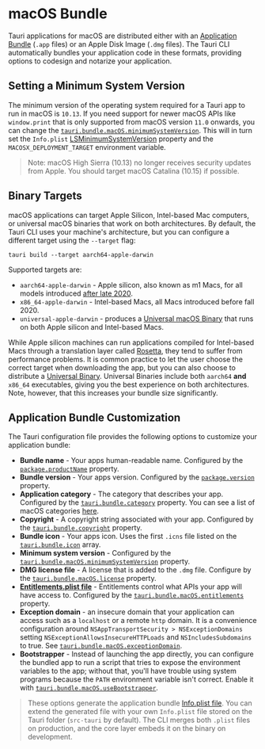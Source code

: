 # macOS Bundle

Tauri applications for macOS are distributed either with an
[Application Bundle] (`.app` files) or an Apple Disk Image (`.dmg`
files). The Tauri CLI automatically bundles your application code in
these formats, providing options to codesign and notarize your
application.

## Setting a Minimum System Version

The minimum version of the operating system required for a Tauri app
to run in macOS is `10.13`. If you need support for newer macOS APIs
like `window.print` that is only supported from macOS version `11.0`
onwards, you can change the
[`tauri.bundle.macOS.minimumSystemVersion`]. This will in turn set the
`Info.plist` [LSMinimumSystemVersion] property and the
`MACOSX_DEPLOYMENT_TARGET` environment variable.

> Note: macOS High Sierra (10.13) no longer receives security updates
> from Apple. You should target macOS Catalina (10.15) if possible.

## Binary Targets

macOS applications can target Apple Silicon, Intel-based Mac
computers, or universal macOS binaries that work on both
architectures. By default, the Tauri CLI uses your machine's
architecture, but you can configure a different target using the
`--target` flag:

```console
tauri build --target aarch64-apple-darwin
```

Supported targets are:

- `aarch64-apple-darwin` - Apple silicon, also known as m1 Macs, for
  all models introduced [after late 2020][apple silicon macs].
- `x86_64-apple-darwin` - Intel-based Macs, all Macs introduced before
  fall 2020.
- `universal-apple-darwin` - produces a [Universal macOS Binary] that
  runs on both Apple silicon and Intel-based Macs.

While Apple silicon machines can run applications compiled for
Intel-based Macs through a translation layer called [Rosetta], they
tend to suffer from performance problems. It is common practice to let
the user choose the correct target when downloading the app, but you
can also choose to distribute a [Universal
Binary][universal macos binary]. Universal Binaries include both
`aarch64` **and** `x86_64` executables, giving you the best experience
on both architectures. Note, however, that this increases your bundle
size significantly.

## Application Bundle Customization

The Tauri configuration file provides the following options to
customize your application bundle:

- **Bundle name** - Your apps human-readable name. Configured by the
  [`package.productName`] property.
- **Bundle version** - Your apps version. Configured by the
  [`package.version`] property.
- **Application category** - The category that describes your app.
  Configured by the [`tauri.bundle.category`] property. You can see a
  list of macOS categories [here][macos app categories].
- **Copyright** - A copyright string associated with your app.
  Configured by the [`tauri.bundle.copyright`] property.
- **Bundle icon** - Your apps icon. Uses the first `.icns` file listed
  on the [`tauri.bundle.icon`] array.
- **Minimum system version** - Configured by the
  [`tauri.bundle.macOS.minimumSystemVersion`] property.
- **DMG license file** - A license that is added to the `.dmg` file.
  Configure by the [`tauri.bundle.macOS.license`] property.
- **[Entitlements.plist file]** - Entitlements control what APIs your
  app will have access to. Configured by the
  [`tauri.bundle.macOS.entitlements`] property.
- **Exception domain** - an insecure domain that your application can
  access such as a `localhost` or a remote `http` domain. It is a
  convenience configuration around
  `NSAppTransportSecurity > NSExceptionDomains` setting
  `NSExceptionAllowsInsecureHTTPLoads` and `NSIncludesSubdomains` to
  true. See [`tauri.bundle.macOS.exceptionDomain`].
- **Bootstrapper** - Instead of launching the app directly, you can
  configure the bundled app to run a script that tries to expose the
  environment variables to the app; without that, you'll have trouble
  using system programs because the `PATH` environment variable isn't
  correct. Enable it with [`tauri.bundle.macOS.useBootstrapper`].

> These options generate the application bundle [Info.plist file]. You
> can extend the generated file with your own `Info.plist` file stored
> on the Tauri folder (`src-tauri` by default). The CLI merges both
> `.plist` files on production, and the core layer embeds it on the
> binary on development.

[application bundle]:
  https://developer.apple.com/library/archive/documentation/CoreFoundation/Conceptual/CFBundles/BundleTypes/BundleTypes.html
[`tauri.bundle.macos.minimumsystemversion`]:
  /docs/api/config#tauri.bundle.macOS.minimumSystemVersion
[lsminimumsystemversion]:
  https://developer.apple.com/documentation/bundleresources/information_property_list/lsminimumsystemversion
[apple silicon macs]: https://support.apple.com/en-us/HT211814
[universal macos binary]:
  https://developer.apple.com/documentation/apple-silicon/building-a-universal-macos-binary
[rosetta]: https://support.apple.com/en-gb/HT211861
[macos app categories]:
  https://developer.apple.com/app-store/categories/
[`package.productname`]: /docs/api/config/#package.productName
[`package.version`]: /docs/api/config/#package.version
[`tauri.bundle.category`]: /docs/api/config/#tauri.bundle.category
[`tauri.bundle.copyright`]: /docs/api/config/#tauri.bundle.copyright
[`tauri.bundle.icon`]: /docs/api/config/#tauri.bundle.icon
[`tauri.bundle.macos.minimumsystemversion`]:
  /docs/api/config/#tauri.bundle.macOS.minimumSystemVersion
[`tauri.bundle.macos.license`]:
  /docs/api/config/#tauri.bundle.macOS.license
[entitlements.plist file]:
  https://developer.apple.com/documentation/bundleresources/entitlements
[`tauri.bundle.macos.entitlements`]:
  /docs/api/config/#tauri.bundle.macOS.entitlements
[`tauri.bundle.macos.exceptiondomain`]:
  /docs/api/config/#tauri.bundle.macOS.exceptionDomain
[`tauri.bundle.macos.usebootstrapper`]:
  /docs/api/config#tauri.bundle.deb.useBootstrapper
[info.plist file]:
  https://developer.apple.com/library/archive/documentation/General/Reference/InfoPlistKeyReference/Introduction/Introduction.html
